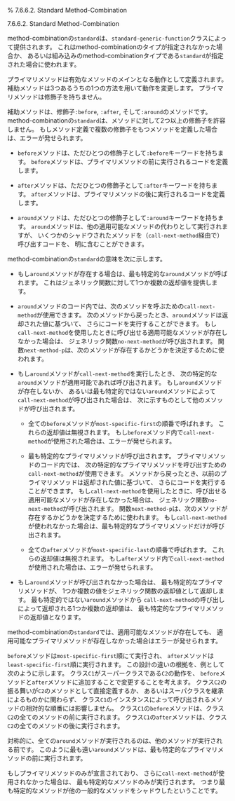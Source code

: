 % 7.6.6.2. Standard Method-Combination

7.6.6.2. Standard Method-Combination


method-combinationの`standard`は、`standard-generic-function`クラスによって提供されます。
これはmethod-combinationのタイプが指定されなかった場合か、
あるいは組み込みのmethod-combinationタイプである`standard`が指定された場合に使われます。

プライマリメソッドは有効なメソッドのメインとなる動作として定義されます。
補助メソッドは3つあるうちの1つの方法を用いて動作を変更します。
プライマリメソッドは修飾子を持ちません。

補助メソッドは、修飾子`:before`, `:after`, そして`:around`のメソッドです。
method-combinationの`standard`は、メソッドに対して2つ以上の修飾子を許容しません。
もしメソッド定義で複数の修飾子をもつメソッドを定義した場合は、エラーが発せられます。

- `before`メソッドは、ただひとつの修飾子として`:before`キーワードを持ちます。
`before`メソッドは、プライマリメソッドの前に実行されるコードを定義します。

- `after`メソッドは、ただひとつの修飾子として`:after`キーワードを持ちます。
`after`メソッドは、プライマリメソッドの後に実行されるコードを定義します。

- `around`メソッドは、ただひとつの修飾子として`:around`キーワードを持ちます。
`around`メソッドは、他の適用可能なメソッドの代わりとして実行されますが、
いくつかのシャドウされたメソッドを（`call-next-method`経由で）呼び出すコードを、
明に含むことができます。

method-combinationの`standard`の意味を次に示します。

- もし`around`メソッドが存在する場合は、最も特定的な`around`メソッドが呼ばれます。
これはジェネリック関数に対して1つか複数の返却値を提供します。

- `around`メソッドのコード内では、次のメソッドを呼ぶための`call-next-method`が使用できます。
次のメソッドから戻ったとき、`around`メソッドは返却された値に基づいて、
さらにコードを実行することができます。
もし`call-next-method`を使用したときに呼び出せる適用可能なメソッドが存在しなかった場合は、
ジェネリック関数`no-next-method`が呼び出されます。
関数`next-method-p`は、次のメソッドが存在するかどうかを決定するために使われます。

- もし`around`メソッドが`call-next-method`を実行したとき、
次の特定的な`around`メソッドが適用可能であれば呼び出されます。
もし`around`メソッドが存在しないか、
あるいは最も特定的ではない`around`メソッドによって`call-next-method`が呼び出された場合は、
次に示すものとして他のメソッドが呼び出されます。

  - 全ての`before`メソッドが`most-specific-first`の順番で呼ばれます。
これらの返却値は無視されます。
もし`before`メソッド内で`call-next-method`が使用された場合は、エラーが発せられます。

  - 最も特定的なプライマリメソッドが呼び出されます。
プライマリメソッドのコード内では、
次の特定的なプライマリメソッドを呼び出すための`call-next-method`が使用できます。
メソッドから戻ったとき、以前のプライマリメソッドは返却された値に基づいて、
さらにコードを実行することができます。
もし`call-next-method`を使用したときに、呼び出せる適用可能なメソッドが存在しなかった場合は、
ジェネリック関数`no-next-method`が呼び出されます。
関数`next-method-p`は、次のメソッドが存在するかどうかを決定するために使われます。
もし`call-next-method`が使われなかった場合は、最も特定的なプライマリメソッドだけが呼び出されます。

  - 全ての`after`メソッドが`most-specific-last`の順番で呼ばれます。
これらの返却値は無視されます。
もし`after`メソッド内で`call-next-method`が使用された場合は、エラーが発せられます。

- もし`around`メソッドが呼び出されなかった場合は、
最も特定的なプライマリメソッドが、
1つか複数の値をジェネリック関数の返却値として返却します。
最も特定的ではない`around`メソッドから
`call-next-method`の呼び出しによって返却される1つか複数の返却値は、
最も特定的なプライマリメソッドの返却値となります。

method-combinationの`standard`では、適用可能なメソッドが存在しても、
適用可能なプライマリメソッドが存在しなかった場合はエラーが発せられます。

`before`メソッドは`most-specific-first`順にて実行され、
`after`メソッドは`least-specific-first`順に実行されます。
この設計の違いの根拠を、例として次のように示します。
クラス`C1`がスーパークラスである`C2`の動作を、
`before`メソッドと`after`メソッドに追加することで変更することを考えます。
クラス`C2`の振る舞いが`C2`のメソッドとして直接定義するか、
あるいはスーパクラスを継承によるものかに関わらず、
クラス`C1`のインスタンスによって呼び出されるメソッドの相対的な順番には影響しません。
クラス`C1`の`before`メソッドは、クラス`C2`の全てのメソッドの前に実行されます。
クラス`C1`の`after`メソッドは、クラス`C2`の全てのメソッドの後に実行されます。

対称的に、全ての`around`メソッドが実行されるのは、他のメソッドが実行される前です。
このように最も遠い`around`メソッドは、最も特定的なプライマリメソッドの前に実行されます。

もしプライマリメソッドのみが宣言されており、
さらに`call-next-method`が使用されなかった場合は、
最も特定的なメソッドのみが実行されます。
つまり最も特定的なメソッドが他の一般的なメソッドをシャドウしたということです。

